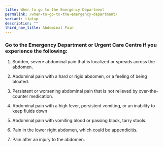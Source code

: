 ```yaml
---
title: When to go to the Emergency Department
permalink: /when-to-go-to-the-emergency-department/
variant: tiptap
description: ""
third_nav_title: Abdominal Pain
---
```

<h3>Go to the Emergency Department or Urgent Care Centre if you experience the following:</h3>
<p></p>
<ol data-tight="true" class="tight">
<li>
<p>Sudden, severe abdominal pain that is localized or spreads across the
abdomen.</p>
</li>
<li>
<p>Abdominal pain with a hard or rigid abdomen, or a feeling of being bloated.</p>
</li>
<li>
<p>Persistent or worsening abdominal pain that is not relieved by over-the-counter
medication.</p>
</li>
<li>
<p>Abdominal pain with a high fever, persistent vomiting, or an inability
to keep fluids down</p>
</li>
<li>
<p>Abdominal pain with vomiting blood or passing black, tarry stools.</p>
</li>
<li>
<p>Pain in the lower right abdomen, which could be appendicitis.</p>
</li>
<li>
<p>Pain after an injury to the abdomen.</p>
</li>
</ol>
<p></p>